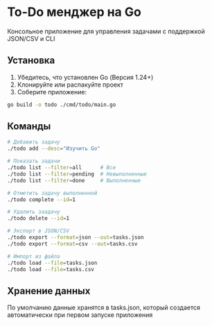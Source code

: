 # To-Do менджер на Go

Консольное приложение для управления задачами с поддержкой JSON/CSV и CLI

## Установка

1. Убедитесь, что установлен Go (Версия 1.24+)
2. Клонируйте или распакуйте проект
3. Соберите приложение:

```bash
go build -o todo ./cmd/todo/main.go
```

## Команды

```bash
# Добавить задачу
./todo add --desc="Изучить Go"

# Показать задачи
./todo list --filter=all      # Все
./todo list --filter=pending  # Невыполненные
./todo list --filter=done     # Выполненные

# Отметить задачу выполненной
./todo complete --id=1

# Удалить заадачу
./todo delete --id=1

# Экспорт в JSON/CSV
./todo export --format=json --out=tasks.json
./todo export --format=csv --out=tasks.csv

# Импорт из файла
./todo load --file=tasks.json
./todo load --file=tasks.csv
```

## Хранение данных
По умолчанию данные хранятся в tasks.json, который создается автоматически при первом запуске приложения
